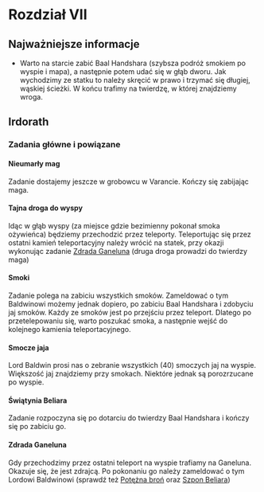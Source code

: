 # Rozdział VII

## Najważniejsze informacje

- Warto na starcie zabić Baal Handshara (szybsza podróż smokiem po wyspie i mapa), a następnie potem udać się w głąb dworu. Jak wychodzimy ze statku to należy skręcić w prawo i trzymać się długiej, wąskiej ścieżki. W końcu trafimy na twierdzę, w której znajdziemy wroga.

## Irdorath

### Zadania główne i powiązane

#### Nieumarły mag

Zadanie dostajemy jeszcze w grobowcu w Varancie. Kończy się zabijając maga.

#### Tajna droga do wyspy

Idąc w głąb wyspy (za miejsce gdzie bezimienny pokonał smoka ożywieńca) będziemy przechodzić przez teleporty. Teleportując się przez ostatni kamień teleportacyjny należy wrócić na statek, przy okazji wykonując zadanie [Zdrada Ganeluna](#zdrada-ganeluna) (druga droga prowadzi do twierdzy maga)

#### Smoki

Zadanie polega na zabiciu wszystkich smoków. Zameldować o tym Baldwinowi możemy jednak dopiero, po zabiciu Baal Handshara i zdobyciu jaj smoków. Każdy ze smoków jest po przejściu przez teleport. Dlatego po przetelepowaniu się, warto poszukać smoka, a następnie wejść do kolejnego kamienia teleportacyjnego.

#### Smocze jaja

Lord Baldwin prosi nas o zebranie wszystkich (40) smoczych jaj na wyspie. Większość jaj znajdziemy przy smokach. Niektóre jednak są porozrzucane po wyspie.

#### Świątynia Beliara

Zadanie rozpoczyna się po dotarciu do twierdzy Baal Handshara i kończy się po zabiciu go.

#### Zdrada Ganeluna

Gdy przechodzimy przez ostatni teleport na wyspie trafiamy na Ganeluna. Okazuje się, że jest zdrajcą. Po pokonaniu go należy zameldować o tym Lordowi Baldwinowi (sprawdź też [Potężna broń](sekcje/zadania/rozdzial_iv?id=potężna-broń) oraz [Szpon Beliara](sekcje/zadania/rozdzial_iv?id=szpon-beliara))
